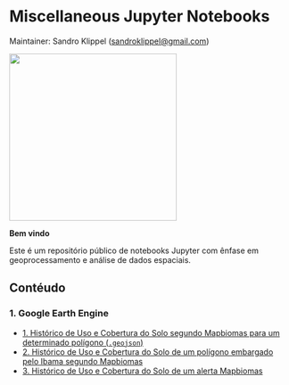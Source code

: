 # Miscellaneous Jupyter Notebooks

Maintainer: Sandro Klippel (<sandroklippel@gmail.com>)

<img src = 'https://jupyter.org/assets/homepage/main-logo.svg' width  =300px>

**Bem vindo**

Este é um repositório público de notebooks Jupyter com ênfase em geoprocessamento e análise de dados espaciais.

## Contéudo

### 1. Google Earth Engine 
- [1. Histórico de Uso e Cobertura do Solo segundo Mapbiomas para um determinado polígono (`.geojson`)](Historico_Mapbiomas_de_um_arquivo_GeoJSON.ipynb)
- [2. Histórico de Uso e Cobertura do Solo de um polígono embargado pelo Ibama segundo Mapbiomas](Historico_Mapbiomas_de_um_embargo_Ibama.ipynb)
- [3. Histórico de Uso e Cobertura do Solo de um alerta Mapbiomas]()
